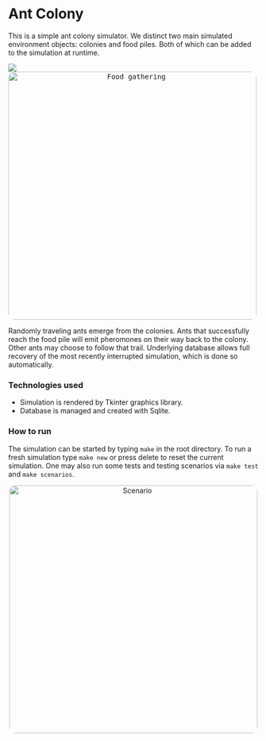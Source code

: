 # Ant Colony

This is a simple ant colony simulator.
We distinct two main simulated environment objects: colonies and food piles.
Both of which can be added to the simulation at runtime.

<img src="./first.svg">

<kbd align="center">
  <img src="https://imgur.com/z7oyVXe.pngg" alt="Food gathering" width="500" style="border-radius:12px">
</kbd>

Randomly traveling ants emerge from the colonies. Ants that successfully reach the food pile will emit pheromones on their way back to the colony. Other ants may choose to follow that trail. Underlying database allows full recovery of the most recently interrupted simulation, which is done so automatically. 


### Technologies used
- Simulation is rendered by Tkinter graphics library.
- Database is managed and created with Sqlite.

### How to run
The simulation can be started by typing `make` in the root directory.
To run a fresh simulation type `make new` or press delete to reset the current simulation.
One may also run some tests and testing scenarios via `make test` and `make scenarios`.


<p align="center">
  <img src="https://imgur.com/ia8ghjB.png" alt="Scenario" width="500" style="border-radius:12px">
</p>
